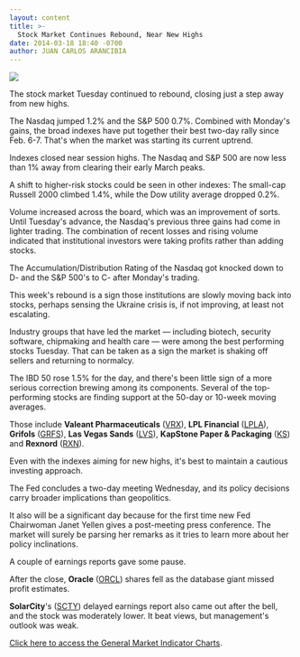 ```yaml
---
layout: content
title: >-
  Stock Market Continues Rebound, Near New Highs
date: 2014-03-18 18:40 -0700
author: JUAN CARLOS ARANCIBIA
---
```






![](https://www.investors.com/wp-content/uploads/ibd-migrated-images/MPv_140319_635307509914847255.png)









The stock market Tuesday continued to rebound, closing just a step away from new highs.

  

The Nasdaq jumped 1.2% and the S&P 500 0.7%. Combined with Monday's gains, the broad indexes have put together their best two-day rally since Feb. 6-7. That's when the market was starting its current uptrend.

  

Indexes closed near session highs. The Nasdaq and S&P 500 are now less than 1% away from clearing their early March peaks.

  

A shift to higher-risk stocks could be seen in other indexes: The small-cap Russell 2000 climbed 1.4%, while the Dow utility average dropped 0.2%.

  

Volume increased across the board, which was an improvement of sorts. Until Tuesday's advance, the Nasdaq's previous three gains had come in lighter trading. The combination of recent losses and rising volume indicated that institutional investors were taking profits rather than adding stocks.

  

The Accumulation/Distribution Rating of the Nasdaq got knocked down to D- and the S&P 500's to C- after Monday's trading.

  

This week's rebound is a sign those institutions are slowly moving back into stocks, perhaps sensing the Ukraine crisis is, if not improving, at least not escalating.

  

Industry groups that have led the market — including biotech, security software, chipmaking and health care — were among the best performing stocks Tuesday. That can be taken as a sign the market is shaking off sellers and returning to normalcy.

  

The IBD 50 rose 1.5% for the day, and there's been little sign of a more serious correction brewing among its components. Several of the top-performing stocks are finding support at the 50-day or 10-week moving averages.

  

Those include **Valeant Pharmaceuticals** ([VRX](https://research.investors.com/quote.aspx?symbol=VRX)), **LPL Financial** ([LPLA](https://research.investors.com/quote.aspx?symbol=LPLA)), **Grifols** ([GRFS](https://research.investors.com/quote.aspx?symbol=GRFS)), **Las Vegas Sands** ([LVS](https://research.investors.com/quote.aspx?symbol=LVS)), **KapStone Paper & Packaging** ([KS](https://research.investors.com/quote.aspx?symbol=KS)) and **Rexnord** ([RXN](https://research.investors.com/quote.aspx?symbol=RXN)).

  

Even with the indexes aiming for new highs, it's best to maintain a cautious investing approach.

  

The Fed concludes a two-day meeting Wednesday, and its policy decisions carry broader implications than geopolitics.

  

It also will be a significant day because for the first time new Fed Chairwoman Janet Yellen gives a post-meeting press conference. The market will surely be parsing her remarks as it tries to learn more about her policy inclinations.

  

A couple of earnings reports gave some pause.

  

After the close, **Oracle** ([ORCL](https://research.investors.com/quote.aspx?symbol=ORCL)) shares fell as the database giant missed profit estimates.

  

**SolarCity**'s ([SCTY](https://research.investors.com/quote.aspx?symbol=SCTY)) delayed earnings report also came out after the bell, and the stock was moderately lower. It beat views, but management's outlook was weak.

  

[Click here to access the General Market Indicator Charts](https://www.investors.com/pdf/GMI_031914.pdf).




